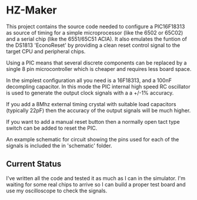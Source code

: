 # HZ-Maker
This project contains the source code needed to configure a PIC16F18313 as source of timing
for a simple microprocessor (like the 6502 or 65C02) and a serial chip (like the 6551/65C51
ACIA). It also emulates the funtion of the DS1813 'EconoReset' by providing a clean reset
control signal to the target CPU and peripheral chips.

Using a PIC means that several discrete components can be replaced by a single 8 pin
microcontroller which is cheaper and requires less board space.

In the simplest configuration all you need is a 16F18313, and a 100nF decompling capacitor.
In this mode the PIC internal high speed RC oscillator is used to generate the output clock
signals with a a +/-1% accuracy.

If you add a 8Mhz external timing crystal with suitable load capacitors (typically 22pF) then
the accuracy of the output signals will be much higher.

If you want to add a manual reset button then a normally open tact type switch can be added
to reset the PIC.

An example schematic for circuit showing the pins used for each of the signals is included
the in 'schematic' folder.

## Current Status
I've written all the code and tested it as much as I can in the simulator. I'm waiting for
some real chips to arrive so I can build a proper test board and use my oscilloscope to 
check the signals. 
